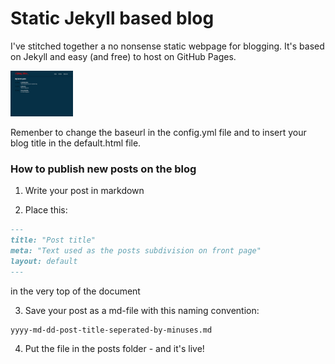 # Static Jekyll based blog

I've stitched together a no nonsense static webpage for blogging. It's based on Jekyll and easy (and free) to host on GitHub Pages. 

<img src="img/screenshot.png" style="width: 100px;"/>

Remenber to change the baseurl in the config.yml file and to insert your blog title in the default.html file.

### How to publish new posts on the blog

1. Write your post in markdown

2. Place this:
```md
---
title: "Post title"
meta: "Text used as the posts subdivision on front page"
layout: default
---
```

in the very top of the document

3. Save your post as a md-file with this naming convention:
```md
yyyy-md-dd-post-title-seperated-by-minuses.md
```

4. Put the file in the posts folder - and it's live!
